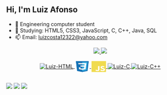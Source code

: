 ## Hi, I'm Luiz Afonso

- 🔭 Engineering computer student
- 🌱 Studying: HTML5, CSS3, JavaScript, C, C++, Java, SQL
- 📫 Email: luizcosta12322@yahoo.com

<div align="center">
  <a href="https://github.com/luizcosta123">
  <img height="180em" src="https://github-readme-stats.vercel.app/api?username=luizcosta123&show_icons=true&theme=gotham&include_all_commits=true&count_private=true"/>
  <img height="180em" src="https://github-readme-stats.vercel.app/api/top-langs/?username=luizcosta123&layout=compact&langs_count=7&theme=gotham"/>
</div>
  
<div style="display: inline_block" align="center"><br>
  <img align="center" alt="Luiz-HTML" height="30" width="40" src="https://cdn.jsdelivr.net/gh/devicons/devicon/icons/html5/html5-original.svg">
  <img align="center" alt="Luiz-CSS" height="30" width="40" src="https://raw.githubusercontent.com/devicons/devicon/master/icons/css3/css3-original.svg">
  <img align="center" alt="Luiz-JavaScript" height="30" width="40" src="https://raw.githubusercontent.com/devicons/devicon/master/icons/javascript/javascript-plain.svg">
  <img align="center" alt="Luiz-C" height="30" width="40" src="https://cdn.jsdelivr.net/gh/devicons/devicon/icons/c/c-original.svg">
  <img align="center" alt="Luiz-C++" height="30" width="40" src="https://cdn.jsdelivr.net/gh/devicons/devicon/icons/cplusplus/cplusplus-original.svg">
</div>

##
  
<div> 
  <a href="https://www.instagram.com/lu_iz_afonso/" target="_blank"><img src="https://img.shields.io/badge/-Instagram-%23E4405F?style=for-the-badge&logo=instagram&logoColor=white" target="_blank"></a>
  <a href="mailto:luizcosta12322@yahoo.com"><img src="https://img.shields.io/badge/-Email-purple?style=for-the-badge&logo=yahoo&logoColor=white" target="_blank"></a>
  <a href="https://www.linkedin.com/in/luiz-afonso-098535207/" target="_blank"><img src="https://img.shields.io/badge/-LinkedIn-%230077B5?style=for-the-badge&logo=linkedin&logoColor=white" target="_blank"></a> 
</div>
